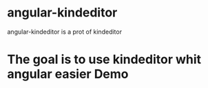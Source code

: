 angular-kindeditor
==================

angular-kindeditor is a prot of kindeditor

The goal is to use kindeditor whit angular easier
Demo
==================
